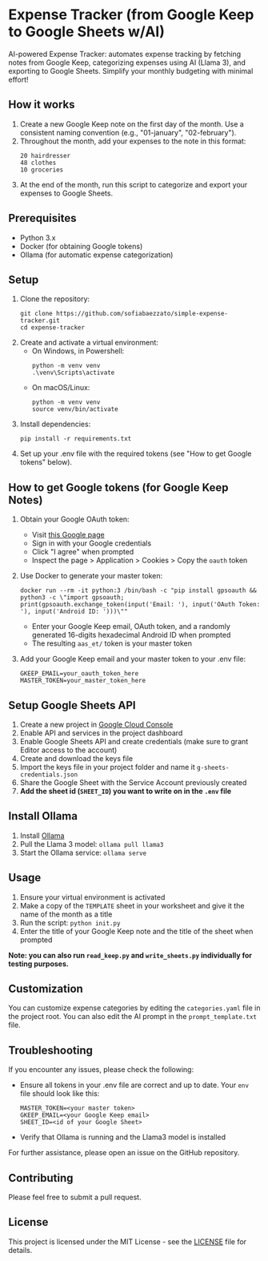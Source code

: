 # Expense Tracker (from Google Keep to Google Sheets w/AI)
AI-powered Expense Tracker: automates expense tracking by fetching notes from Google Keep, categorizing expenses using AI (Llama 3), and exporting to Google Sheets. Simplify your monthly budgeting with minimal effort!


## How it works

1. Create a new Google Keep note on the first day of the month. Use a consistent naming convention (e.g., "01-january", "02-february").
2. Throughout the month, add your expenses to the note in this format:
    ```
    20 hairdresser
    48 clothes
    10 groceries
    ```
3. At the end of the month, run this script to categorize and export your expenses to Google Sheets.

## Prerequisites

- Python 3.x
- Docker (for obtaining Google tokens)
- Ollama (for automatic expense categorization)

## Setup

1. Clone the repository:
    ```
    git clone https://github.com/sofiabaezzato/simple-expense-tracker.git
    cd expense-tracker
    ```
2. Create and activate a virtual environment:
    - On Windows, in Powershell:
      ```
      python -m venv venv
      .\venv\Scripts\activate
      ```
    - On macOS/Linux:
      ```
      python -m venv venv
      source venv/bin/activate
      ```
3. Install dependencies:
    ```
    pip install -r requirements.txt
    ```
4. Set up your .env file with the required tokens (see "How to get Google tokens" below).

## How to get Google tokens (for Google Keep Notes)

1. Obtain your Google OAuth token:
    - Visit [this Google page](https://accounts.google.com/v3/signin/identifier?authuser=3&continue=https://accounts.google.com/o/android/auth?lang%3Dit%26cc%26langCountry%3Dit_%26xoauth_display_name%3DAndroid%2BDevice%26tmpl%3Dnew_account%26source%3Dandroid%26return_user_id%3Dtrue&ddm=0&dsh=S-1945412878:1721384156253992&flowName=EmbeddedSetupAndroid#close)
    - Sign in with your Google credentials
    - Click "I agree" when prompted
    - Inspect the page > Application > Cookies > Copy the `oauth` token

2. Use Docker to generate your master token:
    ```
    docker run --rm -it python:3 /bin/bash -c "pip install gpsoauth && python3 -c \"import gpsoauth; print(gpsoauth.exchange_token(input('Email: '), input('OAuth Token: '), input('Android ID: ')))\""
    ```
    - Enter your Google Keep email, OAuth token, and a randomly generated 16-digits hexadecimal Android ID when prompted
    - The resulting `aas_et/` token is your master token

3. Add your Google Keep email and your master token to your .env file:
    ```
    GKEEP_EMAIL=your_oauth_token_here
    MASTER_TOKEN=your_master_token_here
    ```

## Setup Google Sheets API
1. Create a new project in [Google Cloud Console](https://console.cloud.google.com)
2. Enable API and services in the project dashboard
3. Enable Google Sheets API and create credentials (make sure to grant Editor access to the account)
4. Create and download the keys file
5. Import the keys file in your project folder and name it `g-sheets-credentials.json`
6. Share the Google Sheet with the Service Account previously created
7. **Add the sheet id (`SHEET_ID`) you want to write on in the `.env` file**


## Install Ollama

1. Install [Ollama](https://ollama.ai/download)
2. Pull the Llama 3 model: `ollama pull llama3`
3. Start the Ollama service: `ollama serve`

## Usage

1. Ensure your virtual environment is activated
2. Make a copy of the `TEMPLATE` sheet in your worksheet and give it the name of the month as a title
2. Run the script: `python init.py`
3. Enter the title of your Google Keep note and the title of the sheet when prompted

**Note: you can also run `read_keep.py` and `write_sheets.py` individually for testing purposes.**

## Customization

You can customize expense categories by editing the `categories.yaml` file in the project root. You can also edit the AI prompt in the `prompt_template.txt` file.

## Troubleshooting

If you encounter any issues, please check the following:
- Ensure all tokens in your .env file are correct and up to date. Your `env` file should look like this:
    ```
    MASTER_TOKEN=<your master token>
    GKEEP_EMAIL=<your Google Keep email>
    SHEET_ID=<id of your Google Sheet>
- Verify that Ollama is running and the Llama3 model is installed

For further assistance, please open an issue on the GitHub repository.

## Contributing

Please feel free to submit a pull request.

## License

This project is licensed under the MIT License - see the [LICENSE](LICENSE) file for details.